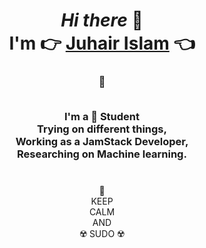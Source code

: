 <div align="center">
<h1>
<i>Hi there</i> 👋
<br/>
I'm 👉 <a href="https://www.linkedin.com/in/juhair-islam-9b7307160/">Juhair Islam</a> 👈
</h1>
<h3>
🔰
<br/>
<br/>

I'm a 📖 Student
<br/>
Trying on different things,
<br/>
Working as a JamStack Developer,
<br/>
Researching on Machine learning.
</h3>
<h1></h1>
👑
<br/>
KEEP
<br/>
CALM
<br/>
AND
<br/>
☢️ SUDO ☢️
</div>
<!---
your comment goes here
and here
-->